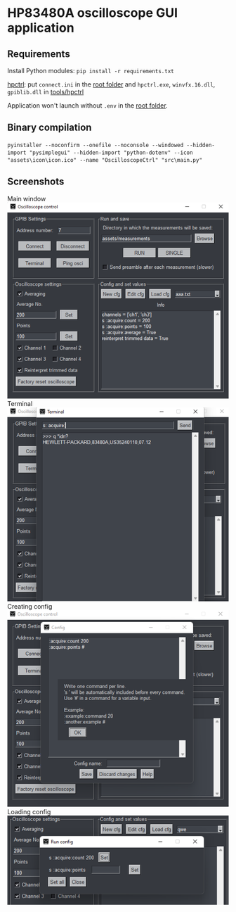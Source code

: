 # HP83480A oscilloscope GUI application

## Requirements
Install Python modules: `pip install -r requirements.txt`

[hpctrl](https://github.com/TIS2020-FMFI/hpctrl): put `connect.ini` in the [root folder](/) and `hpctrl.exe`, `winvfx.16.dll`, `gpiblib.dll` in [tools/hpctrl](tools/hpctrl)

Application won't launch without `.env` in the [root folder](/).

## Binary compilation
`
pyinstaller --noconfirm --onefile --noconsole --windowed --hidden-import "pysimplegui" --hidden-import "python-dotenv" --icon "assets\icon\icon.ico" --name "OscilloscopeCtrl" "src\main.py"
`

## Screenshots
Main window
![Main window](assets/screenshots/main.png)
Terminal
![Terminal](assets/screenshots/terminal.png)
Creating config
![Creating config](assets/screenshots/config_new.png)
Loading config
![Loading config](assets/screenshots/config_load.png)